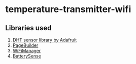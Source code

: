 # temperature-transmitter-wifi

## Libraries used
1. [DHT sensor library by Adafruit](https://github.com/adafruit/DHT-sensor-library)
1. [PageBuilder](https://github.com/Hieromon/PageBuilder)
1. [WiFiManager](https://github.com/tzapu/WiFiManager)
1. [BatterySense](https://github.com/rlogiacco/BatterySense)
